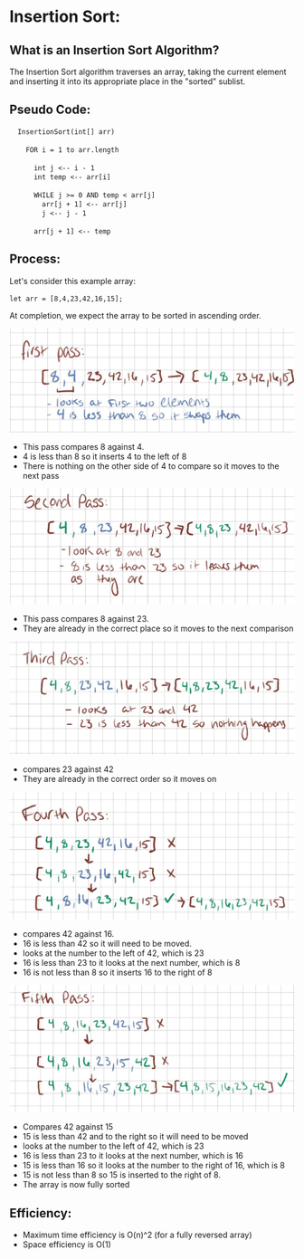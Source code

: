 # Insertion Sort:

## What is an Insertion Sort Algorithm?

The Insertion Sort algorithm traverses an array, taking the current element and inserting it into its appropriate place in the "sorted" sublist. 

## Pseudo Code:

````
  InsertionSort(int[] arr)
  
    FOR i = 1 to arr.length
    
      int j <-- i - 1
      int temp <-- arr[i]
      
      WHILE j >= 0 AND temp < arr[j]
        arr[j + 1] <-- arr[j]
        j <-- j - 1
        
      arr[j + 1] <-- temp

````

## Process:

Let's consider this example array:
````
let arr = [8,4,23,42,16,15];
````

At completion, we expect the array to be sorted in ascending order.

![firstpass](./IMG_0703.jpg)

- This pass compares 8 against 4. 
- 4 is less than 8 so it inserts 4 to the left of 8
- There is nothing on the other side of 4 to compare so it moves to the next pass

![secondpass](./IMG_0704.jpg)

- This pass compares 8 against 23. 
- They are already in the correct place so it moves to the next comparison

![third pass](./IMG_0705.jpg)

- compares 23 against 42
- They are already in the correct order so it moves on

![fourth pass](./IMG_0717.jpg)

- compares 42 against 16.
- 16 is less than 42 so it will need to be moved. 
- looks at the number to the left of 42, which is 23
- 16 is less than 23 to it looks at the next number, which is 8
- 16 is not less than 8 so it inserts 16 to the right of 8

![fifth pass](./IMG_0718.jpg)

- Compares 42 against 15
- 15 is less than 42 and to the right so  it will need to be moved
- looks at the number to the left of 42, which is 23
- 16 is less than 23 to it looks at the next number, which is 16
- 15 is less than 16 so it looks at the number to the right of 16, which is 8
- 15 is not less than 8 so 15 is inserted to the right of 8. 
- The array is now fully sorted

## Efficiency:

- Maximum time efficiency is O(n)^2 (for a fully reversed array)
- Space efficiency is O(1)


